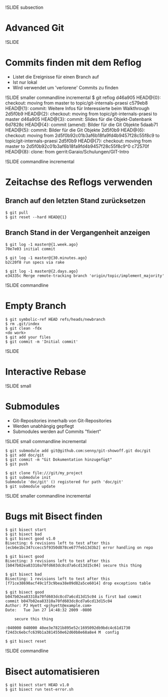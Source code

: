 !SLIDE subsection
# Advanced Git #

!SLIDE
# Commits finden mit dem Reflog #
* Listet die Ereignisse für einen Branch auf
* Ist nur lokal
* Wird verwendet um 'verlorene' Commits zu finden

!SLIDE smaller commandline incremental
    $ git reflog
    d46a905 HEAD@{0}: checkout: moving from master to topic/git-internals-praesi
    c579eb8 HEAD@{1}: commit: Weitere Infos für Interessierte beim Walkthrough
    2d5f0b9 HEAD@{2}: checkout: moving from topic/git-internals-praesi to master
    d46a905 HEAD@{3}: commit: Slides für die Objekt-Datenbank
    6d7828c HEAD@{4}: commit (amend): Bilder für die Git Objekte
    5daab71 HEAD@{5}: commit: Bilder für die Git Objekte
    2d5f0b9 HEAD@{6}: checkout: moving from 2d5f0b92c01b3af6b18fa9fd4b9457f28c55f8c9 to topic/git-internals-praesi
    2d5f0b9 HEAD@{7}: checkout: moving from master to 2d5f0b92c01b3af6b18fa9fd4b9457f28c55f8c9^0
    c72570f HEAD@{8}: clone: from gerrit:Garaio/Schulungen/GIT-Intro

!SLIDE commandline incremental
# Zeitachse des Reflogs verwenden #

## Branch auf den letzten Stand zurücksetzen #

    $ git pull
    $ git reset --hard HEAD@{1}

## Branch Stand in der Vergangenheit anzeigen #

    $ git log -1 master@{1.week.ago}
    70e7e03 initial commit

    $ git log -1 master@{30.minutes.ago}
    b2c20f8 run specs via rake

    $ git log -1 master@{2.days.ago}
    e34335c Merge remote-tracking branch 'origin/topic/implement_majority'

!SLIDE commandline
# Empty Branch #

    $ git symbolic-ref HEAD refs/heads/newbranch
    $ rm .git/index
    $ git clean -fdx
    <do work>
    $ git add your files
    $ git commit -m 'Initial commit'

!SLIDE
# Interactive Rebase #

!SLIDE small
# Submodules #

* Git-Repositories innerhalb von Git-Repositories
* Werden unabhängig gepflegt
* Submodules werden auf Commits "fixiert"

!SLIDE small commandline incremental

    $ git submodule add git@github.com:senny/git-showoff.git doc/git
    $ git add doc/git
    $ git commit -m "Git Dokumentation hinzugefügt"
    $ git push

    $ git clone file:///git/my_project
    $ git submodule init
    Submodule 'doc/git' () registered for path 'doc/git'
    $ git submodule update

!SLIDE smaller commandline incremental
# Bugs mit Bisect finden #

    $ git bisect start
    $ git bisect bad
    $ git bisect good v1.0
    Bisecting: 6 revisions left to test after this
    [ecb6e1bc347ccecc5f9350d878ce677feb13d3b2] error handling on repo

    $ git bisect good
    Bisecting: 3 revisions left to test after this
    [b047b02ea83310a70fd603dc8cd7a6cd13d15c04] secure this thing

    $ git bisect bad
    Bisecting: 1 revisions left to test after this
    [f71ce38690acf49c1f3c9bea38e09d82a5ce6014] drop exceptions table

    $ git bisect good
    b047b02ea83310a70fd603dc8cd7a6cd13d15c04 is first bad commit
    commit b047b02ea83310a70fd603dc8cd7a6cd13d15c04
    Author: PJ Hyett <pjhyett@example.com>
    Date:   Tue Jan 27 14:48:32 2009 -0800

        secure this thing

    :040000 040000 40ee3e7821b895e52c1695092db9bdc4c61d1730
    f24d3c6ebcfc639b1a3814550e62d60b8e68a8e4 M  config

    $ git bisect reset

!SLIDE commandline
# Bisect automatisieren #

    $ git bisect start HEAD v1.0
    $ git bisect run test-error.sh
